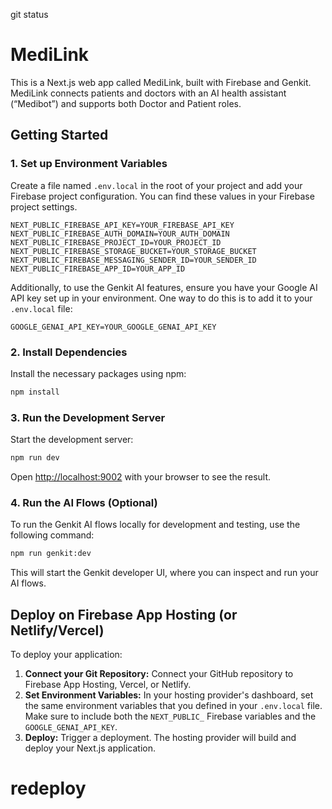 git status
# MediLink

This is a Next.js web app called MediLink, built with Firebase and Genkit. MediLink connects patients and doctors with an AI health assistant (“Medibot”) and supports both Doctor and Patient roles.

## Getting Started

### 1. Set up Environment Variables

Create a file named `.env.local` in the root of your project and add your Firebase project configuration. You can find these values in your Firebase project settings.

```
NEXT_PUBLIC_FIREBASE_API_KEY=YOUR_FIREBASE_API_KEY
NEXT_PUBLIC_FIREBASE_AUTH_DOMAIN=YOUR_AUTH_DOMAIN
NEXT_PUBLIC_FIREBASE_PROJECT_ID=YOUR_PROJECT_ID
NEXT_PUBLIC_FIREBASE_STORAGE_BUCKET=YOUR_STORAGE_BUCKET
NEXT_PUBLIC_FIREBASE_MESSAGING_SENDER_ID=YOUR_SENDER_ID
NEXT_PUBLIC_FIREBASE_APP_ID=YOUR_APP_ID
```

Additionally, to use the Genkit AI features, ensure you have your Google AI API key set up in your environment. One way to do this is to add it to your `.env.local` file:

```
GOOGLE_GENAI_API_KEY=YOUR_GOOGLE_GENAI_API_KEY
```

### 2. Install Dependencies

Install the necessary packages using npm:

```bash
npm install
```

### 3. Run the Development Server

Start the development server:

```bash
npm run dev
```

Open [http://localhost:9002](http://localhost:9002) with your browser to see the result.

### 4. Run the AI Flows (Optional)

To run the Genkit AI flows locally for development and testing, use the following command:

```bash
npm run genkit:dev
```

This will start the Genkit developer UI, where you can inspect and run your AI flows.

## Deploy on Firebase App Hosting (or Netlify/Vercel)

To deploy your application:

1.  **Connect your Git Repository:** Connect your GitHub repository to Firebase App Hosting, Vercel, or Netlify.
2.  **Set Environment Variables:** In your hosting provider's dashboard, set the same environment variables that you defined in your `.env.local` file. Make sure to include both the `NEXT_PUBLIC_` Firebase variables and the `GOOGLE_GENAI_API_KEY`.
3.  **Deploy:** Trigger a deployment. The hosting provider will build and deploy your Next.js application.
# redeploy
